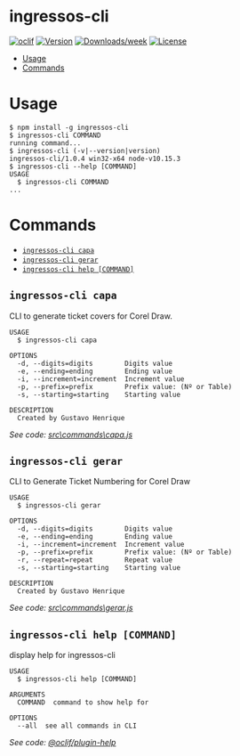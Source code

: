 ingressos-cli
=============



[![oclif](https://img.shields.io/badge/cli-oclif-brightgreen.svg)](https://oclif.io)
[![Version](https://img.shields.io/npm/v/mynewcli.svg)](https://npmjs.org/package/ingressos-cli)
[![Downloads/week](https://img.shields.io/npm/dw/mynewcli.svg)](https://npmjs.org/package/ingressos-cli)
[![License](https://img.shields.io/npm/l/mynewcli.svg)](https://github.com/gustavohma/ingressos-cli/blob/master/package.json)

<!-- toc -->
* [Usage](#usage)
* [Commands](#commands)
<!-- tocstop -->
# Usage
<!-- usage -->
```sh-session
$ npm install -g ingressos-cli
$ ingressos-cli COMMAND
running command...
$ ingressos-cli (-v|--version|version)
ingressos-cli/1.0.4 win32-x64 node-v10.15.3
$ ingressos-cli --help [COMMAND]
USAGE
  $ ingressos-cli COMMAND
...
```
<!-- usagestop -->
# Commands
<!-- commands -->
* [`ingressos-cli capa`](#ingressos-cli-capa)
* [`ingressos-cli gerar`](#ingressos-cli-gerar)
* [`ingressos-cli help [COMMAND]`](#ingressos-cli-help-command)

## `ingressos-cli capa`

CLI to generate ticket covers for Corel Draw.

```
USAGE
  $ ingressos-cli capa

OPTIONS
  -d, --digits=digits        Digits value
  -e, --ending=ending        Ending value
  -i, --increment=increment  Increment value
  -p, --prefix=prefix        Prefix value: (Nº or Table)
  -s, --starting=starting    Starting value

DESCRIPTION
  Created by Gustavo Henrique
```

_See code: [src\commands\capa.js](https://github.com/gustavohma/ingressos-cli/blob/v1.0.4/src\commands\capa.js)_

## `ingressos-cli gerar`

CLI to Generate Ticket Numbering for Corel Draw

```
USAGE
  $ ingressos-cli gerar

OPTIONS
  -d, --digits=digits        Digits value
  -e, --ending=ending        Ending value
  -i, --increment=increment  Increment value
  -p, --prefix=prefix        Prefix value: (Nº or Table)
  -r, --repeat=repeat        Repeat value
  -s, --starting=starting    Starting value

DESCRIPTION
  Created by Gustavo Henrique
```

_See code: [src\commands\gerar.js](https://github.com/gustavohma/ingressos-cli/blob/v1.0.4/src\commands\gerar.js)_

## `ingressos-cli help [COMMAND]`

display help for ingressos-cli

```
USAGE
  $ ingressos-cli help [COMMAND]

ARGUMENTS
  COMMAND  command to show help for

OPTIONS
  --all  see all commands in CLI
```

_See code: [@oclif/plugin-help](https://github.com/oclif/plugin-help/blob/v2.1.6/src\commands\help.ts)_
<!-- commandsstop -->
